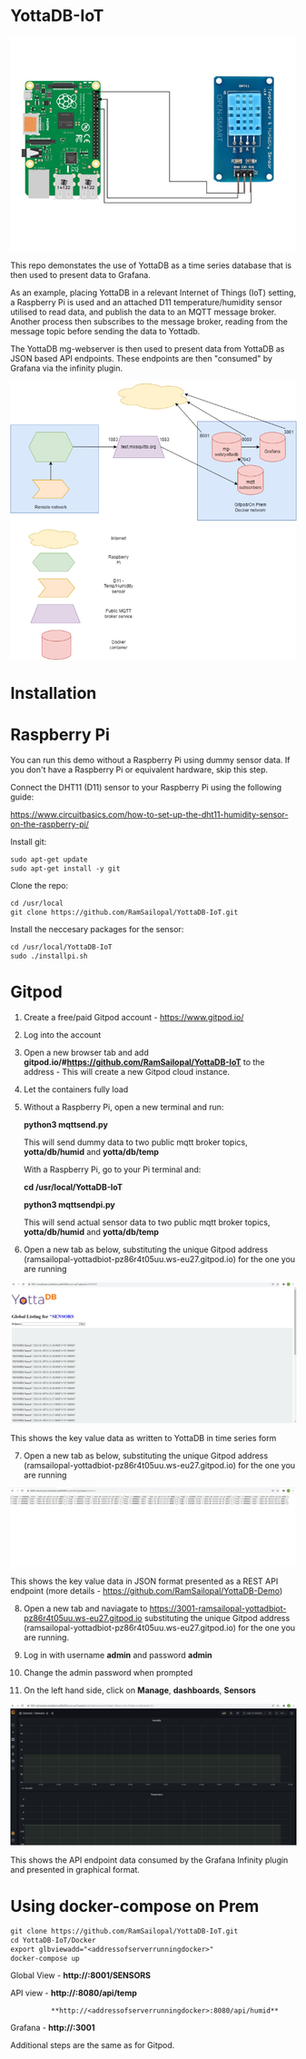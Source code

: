 # YottaDB-IoT

![Alt text](raspberrypi.jpg?raw=true "Raspberry Pi")

This repo demonstates the use of YottaDB as a time series database that is then used to present data to Grafana.

As an example, placing YottaDB in a relevant Internet of Things (IoT) setting, a Raspberry Pi is used and an attached D11 temperature/humidity sensor utilised to read data, and publish the data to an MQTT message broker. Another process then subscribes to the message broker, reading from the message topic before sending the data to Yottadb.

The YottaDB mg-webserver is then used to present data from YottaDB as JSON based API endpoints. These endpoints are then "consumed" by Grafana via the infinity plugin.

![Alt text](yottadb.iot-arch.png?raw=true "Architecture")

# Installation

# Raspberry Pi

You can run this demo without a Raspberry Pi using dummy sensor data. If you don't have a Raspberry Pi or equivalent hardware, skip this step.

Connect the DHT11 (D11) sensor to your Raspberry Pi using the following guide:

https://www.circuitbasics.com/how-to-set-up-the-dht11-humidity-sensor-on-the-raspberry-pi/

Install git:

    sudo apt-get update
    sudo apt-get install -y git

Clone the repo:

    cd /usr/local
    git clone https://github.com/RamSailopal/YottaDB-IoT.git
   
Install the neccesary packages for the sensor:

    cd /usr/local/YottaDB-IoT
    sudo ./installpi.sh
    
 # Gitpod
   
1) Create a free/paid Gitpod account - https://www.gitpod.io/
2) Log into the account
3) Open a new browser tab and add **gitpod.io/#https://github.com/RamSailopal/YottaDB-IoT** to the address - This will create a new Gitpod cloud instance.
4) Let the containers fully load
5) Without a Raspberry Pi, open a new terminal and run:

      **python3 mqttsend.py**
    
   This will send dummy data to two public mqtt broker topics, **yotta/db/humid** and **yotta/db/temp** 
    
   With a Raspberry Pi, go to your Pi terminal and:
    
      **cd /usr/local/YottaDB-IoT**
      
      **python3 mqttsendpi.py**
    
   This will send actual sensor data to two public mqtt broker topics, **yotta/db/humid** and **yotta/db/temp**
    
 6) Open a new tab as below, substituting the unique Gitpod address (ramsailopal-yottadbiot-pz86r4t05uu.ws-eu27.gitpod.io) for the one you are running

 ![Alt text](sensor-glob.JPG?raw=true "Global View")
 
 This shows the key value data as written to YottaDB in time series form
 
 7) Open a new tab as below, substituting the unique Gitpod address (ramsailopal-yottadbiot-pz86r4t05uu.ws-eu27.gitpod.io) for the one you are running
 
 ![Alt text](sensor-api.JPG?raw=true "API View")
 
 This shows the key value data in JSON format presented as a REST API endpoint (more details - https://github.com/RamSailopal/YottaDB-Demo)
 
 8) Open a new tab and naviagate to https://3001-ramsailopal-yottadbiot-pz86r4t05uu.ws-eu27.gitpod.io substituting the unique Gitpod address (ramsailopal-yottadbiot-pz86r4t05uu.ws-eu27.gitpod.io) for the one you are running.

 9) Log in with username **admin** and password **admin**
 
 10) Change the admin password when prompted
 
 11) On the left hand side, click on **Manage**, **dashboards**, **Sensors**
 
 ![Alt text](sensors-graf.JPG?raw=true "Grafana View")
 
 This shows the API endpoint data consumed by the Grafana Infinity plugin and presented in graphical format.
 
 # Using docker-compose on Prem
 
    git clone https://github.com/RamSailopal/YottaDB-IoT.git
    cd YottaDB-IoT/Docker
    export glbviewadd="<addressofserverrunningdocker>"
    docker-compose up
    
   Global View - **http://<addressofserverrunningdocker>:8001/SENSORS**
    
   API view - **http://<addressofserverrunningdocker>:8080/api/temp**
    
              **http://<addressofserverrunningdocker>:8080/api/humid**
    
   Grafana -  **http://<addressofserverrunningdocker>:3001**
   
   Additional steps are the same as for Gitpod.
   

    
